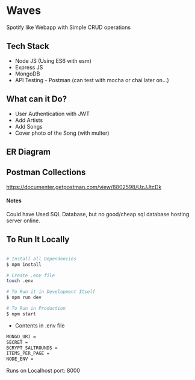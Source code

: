 # Waves

Spotify like Webapp with Simple CRUD operations

## Tech Stack

- Node JS (Using ES6 with esm)
- Express JS
- MongoDB
- API Testing - Postman (can test with mocha or chai later on...)

## What can it Do?

- User Authentication with JWT
- Add Artists
- Add Songs
- Cover photo of the Song (with multer)

## ER Diagram

## Postman Collections

https://documenter.getpostman.com/view/8802598/UzJJtcDk

#### Notes

Could have Used SQL Database, but no good/cheap sql database hosting server online.

## To Run It Locally

```bash

# Install all Dependencies
$ npm install

# Create .env file
touch .env

# To Run it in Development Itself
$ npm run dev

# To Run in Production
$ npm start

```

- Contents in .env file

```txt
MONGO_URI =
SECRET =
BCRYPT_SALTROUNDS =
ITEMS_PER_PAGE =
NODE_ENV =
```

Runs on Localhost port: 8000
